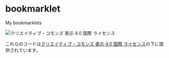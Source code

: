 # bookmarklet
My bookmarklets

![クリエイティブ・コモンズ 表示 4.0 国際 ライセンス](https://i.creativecommons.org/l/by/4.0/88x31.png "CC by")

これらのコードは[クリエイティブ・コモンズ 表示 4.0 国際 ライセンス](http://creativecommons.org/licenses/by/4.0/)の下に提供されています。
